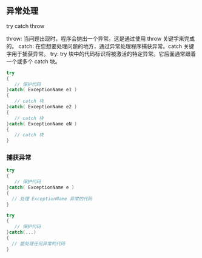 ## 异常处理
try catch throw

throw: 当问题出现时，程序会抛出一个异常。这是通过使用 throw 关键字来完成的。
catch: 在您想要处理问题的地方，通过异常处理程序捕获异常。catch 关键字用于捕获异常。
try: try 块中的代码标识将被激活的特定异常。它后面通常跟着一个或多个 catch 块。

```C++
try
{
   // 保护代码
}catch( ExceptionName e1 )
{
   // catch 块
}catch( ExceptionName e2 )
{
   // catch 块
}catch( ExceptionName eN )
{
   // catch 块
}
```


### 捕获异常
```C++
try
{
   // 保护代码
}catch( ExceptionName e )
{
  // 处理 ExceptionName 异常的代码
}
```

```C++
try
{
   // 保护代码
}catch(...)
{
  // 能处理任何异常的代码
}
```
